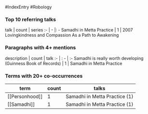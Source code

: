 #IndexEntry #Robology

### Top 10 referring talks
talk | count | series
:- | - |: -
<a data-href="Samadhi in Metta Practice" class="internal-link">Samadhi in Metta Practice</a> | 1 | <a data-href="2007 Lovingkindness and Compassion As a Path to Awakening" class="internal-link">2007 Lovingkindness and Compassion As a Path to Awakening</a>

### Paragraphs with 4+ mentions
description | count | talk
:- | : - | :-
<a aria-label-position="top" aria-label="Samadhi in Metta Practice > Samadhi is really worth developing Guinness Book of Records" data-href="Samadhi in Metta Practice#Samadhi is really worth developing Guinness Book of Records" class="internal-link">Samadhi is really worth developing (Guinness Book of Records)</a> | 1 | <a data-href="Samadhi in Metta Practice" class="internal-link">Samadhi in Metta Practice</a>

### Terms with 20+ co-occurrences
term | count | talks
-|-|-
[[Personhood]] | 1 | <span class="counts"><a data-href="Samadhi in Metta Practice" class="internal-link">Samadhi in Metta Practice</a> (1)</span> 
[[Samadhi]] | 1 | <span class="counts"><a data-href="Samadhi in Metta Practice" class="internal-link">Samadhi in Metta Practice</a> (1)</span> 

